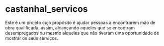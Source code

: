 # castanhal_servicos
Este é um projeto cujo propósito é ajudar pessoas a encontrarem mão de obra qualificada, assim, alcançando aqueles que se encontram desempregados ou mesmo alqueles que não tiveram uma oportunidade de mostrar os seus serviços.
